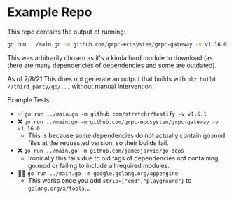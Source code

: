 # Example Repo

This repo contains the output of running:

```bash
go run ../main.go -m github.com/grpc-ecosystem/grpc-gateway -v v1.16.0
```

This was arbitrarily chosen as it's a kinda hard module to download (as there are many dependencies of dependencies and some are outdated).

As of 7/8/21 This does not generate an output that builds with `plz build //third_party/go/...` without manual intervention.

Example Tests:

- ✅ `go run ../main.go -m github.com/stretchr/testify -v v1.6.1`
- ❌ `go run ../main.go -m github.com/grpc-ecosystem/grpc-gateway -v v1.16.0`
  - This is because some dependencies do not actually contain go.mod files at the requested version, so their builds fail.
- ❌ `go run ../main.go -m github.com/jamesjarvis/go-deps`
  - Ironically this fails due to old tags of dependencies not containing go.mod or failing to include all required modules.
- 🤷‍♂️ `go run ../main.go -m google.golang.org/appengine`
  - This works once you add `strip=["cmd","playground"]` to `golang.org/x/tools`...
